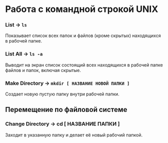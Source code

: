 # Работа с командной строкой UNIX

### List -> ```ls```
Показывает список всех папок и файлов (кроме скрытых) находящихся в рабочей папке.


### List All -> ```ls -a```
Выводит на экран список состоящий всех находящихся в рабочей папке файлов и папок, включая скрытые.


### Make Directory -> ```mkdir [ НАЗВАНИЕ НОВОЙ ПАПКИ ]```
Создает новую пустую папку внутри рабочей папки.


## Перемещение по файловой системе
### Change Directory -> cd [ НАЗВАНИЕ ПАПКИ ] 
Заходит в указанную папку и делает её новый рабочий папкой.





